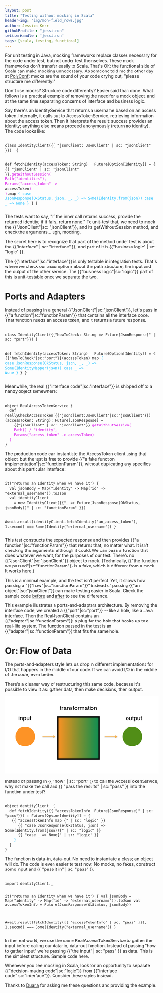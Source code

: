 ```yaml
---
layout: post
title: "Testing without mocking in Scala"
header-img: "img/mon-field_rows.jpg"
author: Jessica Kerr
githubProfile : "jessitron"
twitterHandle : "jessitron"
tags: [scala, testing, functional]
---
```


<style scoped>
  .interface { color: #D907E8 }
  .logic { color: #19BEFF }
  .jsonClient {color: #E80D0C }
  .functionParam {color: #1ab955 }
  .port {color: #FF9C00 }
  .pass {color: #D907E8 }
</style>


For unit testing in Java, mocking frameworks replace classes necessary for the code under 
test, but not under test themselves. These mock frameworks don't transfer easily to Scala. That's OK: the functional side of Scala can make mocking unnecessary. As someone told me the other day at 
[PolyConf](http://polyconf.com): mocks are the sound of your code crying out, "please structure me differently!"

Don't use mocks? Structure code differently? Easier said than done. What follows is a practical example of removing the need for a mock object, and at the same time separating concerns of interface and business logic.

Say there's an IdentityService that returns a username based on an access token. Internally, it calls out to AccessTokenService, retrieving
information about the access token. Then it interprets the result: success provides an identity; anything else means proceed 
anonymously (return no identity). The code looks like:

<div class="highlight"><pre><code class="language-scala" data-lang="scala">
class IdentityClient({{ "jsonClient: JsonClient" | sc: "jsonClient" }})  {

  def fetchIdentity(accessToken: String) : Future[Option[Identity]] = {
    {{ "jsonClient" | sc: "jsonClient" }}<span class="interface">.getWithoutSession(</span>
      <span class="interface">Path("identities"),</span>
      <span class="interface">Params("access_token" -> </span>accessToken<span class="interface">)</span>
    <span class="interface">)</span>.map <span class="logic">{
      case JsonResponse(OkStatus, json, _, _) => Some(Identity.from(json))
      case _ => None
    }</span>
  }
}</code></pre></div>

The tests want to say, "If the inner call returns success, provide the returned identity; if it fails, return none." To unit-test that, we need to mock the {{"JsonClient"|sc: "jsonClient"}}, and its getWithoutSession method, and check the arguments... ugh, mocking.

The secret here is to recognize that part of the method under test is about the {{"interface" | sc: "interface" }}, and part of it is {{"business logic" | sc: "logic" }}.

The {{"interface"|sc:"interface"}} is only testable in integration tests. That's where we check our assumptions about the path structure, the input and the output of the other service. 
The {{"business logic"|sc:"logic"}} part of this is unit-testable once we separate the two.

# Ports and Adapters

 Instead of passing in a general {{"JsonClient"|sc:"jsonClient"}},
 let's pass in {{"a function"|sc:"functionParam"}} that contains all the interface code. That function needs an access token, and it returns a future response.

<div class="highlight"><pre><code class="language-scala" data-lang="scala">
class IdentityClient({{"howToCheck: String => Future[JsonResponse]" | sc: "port"}}) {

  def fetchIdentity(accessToken: String) : Future[Option[Identity]] = {
    {{"howToCheck"|sc:"port"}}(accessToken).map <span class="logic">{</span>
      <span class="logic">case JsonResponse(OkStatus, json, _, _) => Some(IdentityMapper(json))</span>
      <span class="logic">case _ => None</span>
    <span class="logic">}</span>
  }
}
</code></pre></div>

Meanwhile, the real {{"interface code"|sc:"interface"}} is shipped off to a handy object somewhere:

<div class="highlight"><pre><code class="language-scala" data-lang="scala">
object RealAccessTokenService {
  def reallyCheckAccessToken({{"jsonClient:JsonClient"|sc:"jsonClient"}})(accessToken: String): Future[JsonResponse] = 
    {{"jsonClient" | sc: "jsonClient"}}<span class="interface">.getWithoutSession(</span>
    <span class="interface">Path() / "identity",</span>
    <span class="interface">Params("access_token" -> accessToken)</span>
  <span class="interface">)</span>
}
</code></pre></div>

The production code can instantiate the AccessToken client using that object, but the test is free to provide {{"a fake function implementation"|sc:"functionParam"}}, without duplicating any specifics about this particular interface:

<div class="highlight"><pre><code class="language-scala" data-lang="scala">
it("returns an Identity when we have it") {
  val jsonBody = Map("identity" -> Map("id" -> "external_username")).toJson
  val identityClient 
    = new IdentityClient({{"_ => Future(JsonResponse(OkStatus, jsonBody))" | sc: "functionParam" }})

  Await.result(identityClient.fetchIdentity("an_access_token"), 1.second) ===
    Some(Identity("external_username"))
}
</code></pre></div>

This test constructs the expected response and then provides {{"a function"|sc:"functionParam"}} that returns that, no matter what. 
It isn't checking the arguments, although it could. We can pass a function that does whatever we want, for the purposes of our test.
 There's no {{"JsonClient"|sc:"jsonClient"}} object to mock. (Technically, {{"the function we passed"|sc:"functionParam"}} is a fake, which is different from a mock. It works here.)

This is a minimal example, and the test isn't perfect. Yet, it shows how passing a "{{"how"|sc:"functionParam"}}" instead of passing {{"an object"|sc:"jsonClient"}} can make testing easier in Scala. Check the sample code [before](https://github.com/MonsantoCo/engineering-blog/blob/testing-without-mocking-example-1/examples/testing-without-mocking/src/test/scala/com/monsanto/engineering_blog/testing_without_mocking/IdentityClientTest.scala) 
and [after](https://github.com/MonsantoCo/engineering-blog/blob/testing-without-mocking-example-2/examples/testing-without-mocking/src/test/scala/com/monsanto/engineering_blog/testing_without_mocking/IdentityClientTest.scala) to see the difference.

This example illustrates a ports-and-adapters architecture. By removing the interface code, we created a {{"port"|sc:"port"}} -- like a hole, like a Java interface. Then the RealJsonClient contains an {{"adapter"|sc:"functionParam"}}:
 a plug for the hole that hooks up to a real-life system. The function passed in the test is an {{"adapter"|sc:"functionParam"}} that fits the same hole.

# Or: Flow of Data

The ports-and-adapters style lets us drop in different implementations for I/O that happens in the middle of our code. If we can avoid I/O in the middle of the code, even better.

There's a cleaner way of restructuring this same code, because it's possible to view it as: gather data, then make decisions, then output.

![input, transformation, output](/img/flow-of-data.png)

Instead of passing in {{ "how" | sc: "port" }} to call the AccessTokenService, why not make the call and {{ "pass the results" | sc: "pass" }} into the function under test?

<div class="highlight"><pre><code class="language-scala" data-lang="scala">
object dentityClient  {
  def fetchIdentity({{ "accessTokenInfo: Future[JsonResponse]" | sc: "pass"}}) : Future[Option[dentity]] = {
   {{ "accessTokenInfo.map {" | sc: "logic" }}
      {{ "case JsonResponse(OkStatus, json) => Some(Identity.from(json)){" | sc: "logic" }}
      {{ "case _ => None{" | sc: "logic" }}
    <span class="logic">}</span>
  }
}
</code></pre></div>

The function is data-in, data-out. No need to instantiate a class; an object will do. The code is even easier to test now. No mocks, no fakes, construct some input and {{ "pass it in" | sc: "pass" }}.

<div class="highlight"><pre><code class="language-scala" data-lang="scala">
import dentityClient._

it("returns an Identity when we have it") {
  val jsonBody = Map("identity" -> Map("id" -> "external_username")).toJson
  val accessTokenInfo = Future(JsonResponse(OkStatus, jsonBody))

  Await.result(fetchIdentity({{ "accessTokenInfo" | sc: "pass" }}), 1.second) ===
  Some(Identity("external_username"))
}
</code></pre></div>

In the real world, we use the same RealAccessTokenService to gather the input before calling 
our data-in, data-out function. Instead of passing "how to gather input" we're passing {{"the input" | sc: "pass" }} as data. This is the simplest structure. Sample code [here](https://github.com/MonsantoCo/engineering-blog/blob/testing-without-mocking-example-3/examples/testing-without-mocking/src/test/scala/com/monsanto/engineering_blog/testing_without_mocking/IdentityClientTest.scala).

Whenever you see mocking in Scala, look for an opportunity to separate {{"decision-making code"|sc:"logic"}} from {{"interface code"|sc:"interface"}}. Consider these styles instead.

Thanks to [Duana](https://twitter.com/starkcoffee) for asking me these questions and providing the example.
